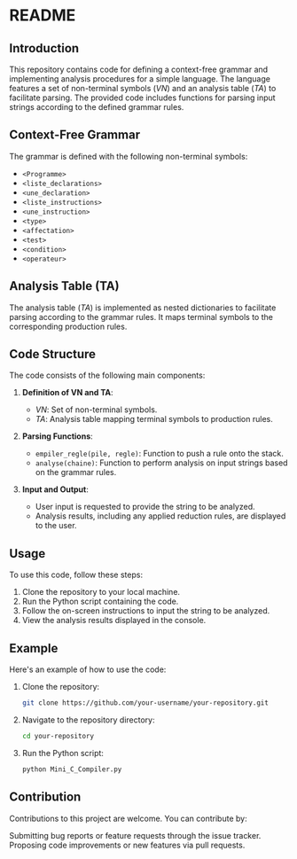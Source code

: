 # README

## Introduction
This repository contains code for defining a context-free grammar and implementing analysis procedures for a simple language. The language features a set of non-terminal symbols (*VN*) and an analysis table (*TA*) to facilitate parsing. The provided code includes functions for parsing input strings according to the defined grammar rules.

## Context-Free Grammar
The grammar is defined with the following non-terminal symbols:
- `<Programme>`
- `<liste_declarations>`
- `<une_declaration>`
- `<liste_instructions>`
- `<une_instruction>`
- `<type>`
- `<affectation>`
- `<test>`
- `<condition>`
- `<operateur>`

## Analysis Table (TA)
The analysis table (*TA*) is implemented as nested dictionaries to facilitate parsing according to the grammar rules. It maps terminal symbols to the corresponding production rules.

## Code Structure
The code consists of the following main components:

1. **Definition of VN and TA**: 
   - *VN*: Set of non-terminal symbols.
   - *TA*: Analysis table mapping terminal symbols to production rules.

2. **Parsing Functions**:
   - `empiler_regle(pile, regle)`: Function to push a rule onto the stack.
   - `analyse(chaine)`: Function to perform analysis on input strings based on the grammar rules.

3. **Input and Output**:
   - User input is requested to provide the string to be analyzed.
   - Analysis results, including any applied reduction rules, are displayed to the user.

## Usage
To use this code, follow these steps:
1. Clone the repository to your local machine.
2. Run the Python script containing the code.
3. Follow the on-screen instructions to input the string to be analyzed.
4. View the analysis results displayed in the console.

## Example
Here's an example of how to use the code:
1. Clone the repository:
   ```bash
   git clone https://github.com/your-username/your-repository.git
2. Navigate to the repository directory:
     ```bash
   cd your-repository
3. Run the Python script:
   ```bash
   python Mini_C_Compiler.py

## Contribution
Contributions to this project are welcome. You can contribute by:

Submitting bug reports or feature requests through the issue tracker.
Proposing code improvements or new features via pull requests.
